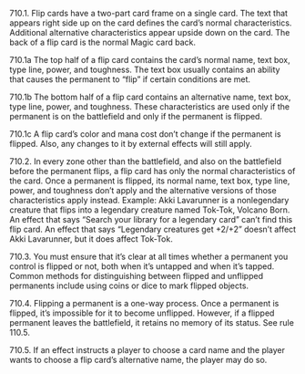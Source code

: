 710.1. Flip cards have a two-part card frame on a single card. The text that appears right side up on the card defines the card’s normal characteristics. Additional alternative characteristics appear upside down on the card. The back of a flip card is the normal Magic card back.

710.1a The top half of a flip card contains the card’s normal name, text box, type line, power, and toughness. The text box usually contains an ability that causes the permanent to “flip” if certain conditions are met.

710.1b The bottom half of a flip card contains an alternative name, text box, type line, power, and toughness. These characteristics are used only if the permanent is on the battlefield and only if the permanent is flipped.

710.1c A flip card’s color and mana cost don’t change if the permanent is flipped. Also, any changes to it by external effects will still apply.

710.2. In every zone other than the battlefield, and also on the battlefield before the permanent flips, a flip card has only the normal characteristics of the card. Once a permanent is flipped, its normal name, text box, type line, power, and toughness don’t apply and the alternative versions of those characteristics apply instead.
Example: Akki Lavarunner is a nonlegendary creature that flips into a legendary creature named Tok-Tok, Volcano Born. An effect that says “Search your library for a legendary card” can’t find this flip card. An effect that says “Legendary creatures get +2/+2” doesn’t affect Akki Lavarunner, but it does affect Tok-Tok.

710.3. You must ensure that it’s clear at all times whether a permanent you control is flipped or not, both when it’s untapped and when it’s tapped. Common methods for distinguishing between flipped and unflipped permanents include using coins or dice to mark flipped objects.

710.4. Flipping a permanent is a one-way process. Once a permanent is flipped, it’s impossible for it to become unflipped. However, if a flipped permanent leaves the battlefield, it retains no memory of its status. See rule 110.5.

710.5. If an effect instructs a player to choose a card name and the player wants to choose a flip card’s alternative name, the player may do so.